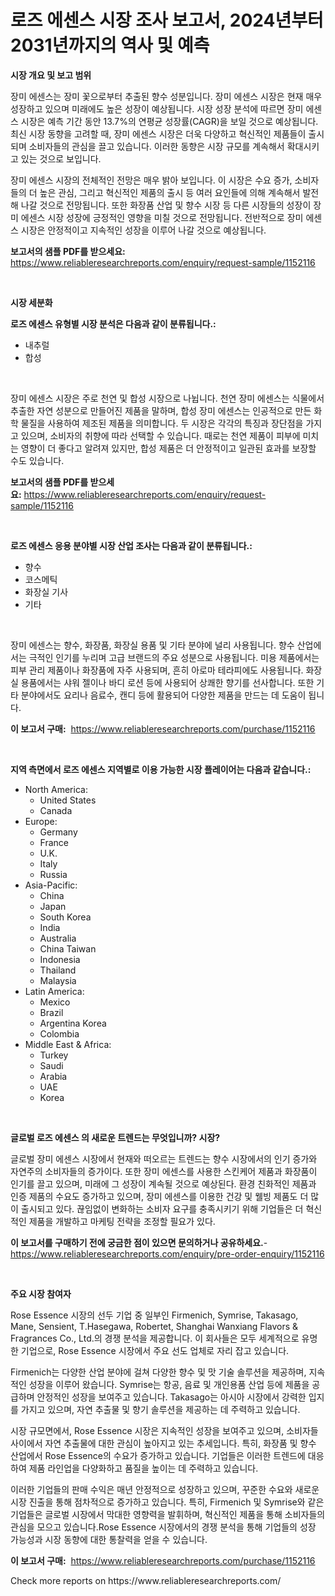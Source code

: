 <p><h1>로즈 에센스 시장 조사 보고서, 2024년부터 2031년까지의 역사 및 예측</h1></p><p><strong>시장 개요 및 보고 범위</strong></p>
<p><p>장미 에센스는 장미 꽃으로부터 추출된 향수 성분입니다. 장미 에센스 시장은 현재 매우 성장하고 있으며 미래에도 높은 성장이 예상됩니다. 시장 성장 분석에 따르면 장미 에센스 시장은 예측 기간 동안 13.7%의 연평균 성장률(CAGR)을 보일 것으로 예상됩니다. 최신 시장 동향을 고려할 때, 장미 에센스 시장은 더욱 다양하고 혁신적인 제품들이 출시되며 소비자들의 관심을 끌고 있습니다. 이러한 동향은 시장 규모를 계속해서 확대시키고 있는 것으로 보입니다.</p><p>장미 에센스 시장의 전체적인 전망은 매우 밝아 보입니다. 이 시장은 수요 증가, 소비자들의 더 높은 관심, 그리고 혁신적인 제품의 출시 등 여러 요인들에 의해 계속해서 발전해 나갈 것으로 전망됩니다. 또한 화장품 산업 및 향수 시장 등 다른 시장들의 성장이 장미 에센스 시장 성장에 긍정적인 영향을 미칠 것으로 전망됩니다. 전반적으로 장미 에센스 시장은 안정적이고 지속적인 성장을 이루어 나갈 것으로 예상됩니다.</p></p>
<p><strong>보고서의 샘플 PDF를 받으세요:</strong> <a href="https://www.reliableresearchreports.com/enquiry/request-sample/1152116">https://www.reliableresearchreports.com/enquiry/request-sample/1152116</a></p>
<p>&nbsp;</p>
<p><strong>시장 세분화</strong></p>
<p><strong>로즈 에센스 유형별 시장 분석은 다음과 같이 분류됩니다.:</strong></p>
<p><ul><li>내추럴</li><li>합성</li></ul></p>
<p>&nbsp;</p>
<p><p>장미 에센스 시장은 주로 천연 및 합성 시장으로 나뉩니다. 천연 장미 에센스는 식물에서 추출한 자연 성분으로 만들어진 제품을 말하며, 합성 장미 에센스는 인공적으로 만든 화학 물질을 사용하여 제조된 제품을 의미합니다. 두 시장은 각각의 특징과 장단점을 가지고 있으며, 소비자의 취향에 따라 선택할 수 있습니다. 때로는 천연 제품이 피부에 미치는 영향이 더 좋다고 알려져 있지만, 합성 제품은 더 안정적이고 일관된 효과를 보장할 수도 있습니다.</p></p>
<p><strong>보고서의 샘플 PDF를 받으세요:</strong>&nbsp;<a href="https://www.reliableresearchreports.com/enquiry/request-sample/1152116">https://www.reliableresearchreports.com/enquiry/request-sample/1152116</a></p>
<p>&nbsp;</p>
<p><strong> 로즈 에센스 응용 분야별 시장 산업 조사는 다음과 같이 분류됩니다.:</strong></p>
<p><ul><li>향수</li><li>코스메틱</li><li>화장실 기사</li><li>기타</li></ul></p>
<p>&nbsp;</p>
<p><p>장미 에센스는 향수, 화장품, 화장실 용품 및 기타 분야에 널리 사용됩니다. 향수 산업에서는 극적인 인기를 누리며 고급 브랜드의 주요 성분으로 사용됩니다. 미용 제품에서는 피부 관리 제품이나 화장품에 자주 사용되며, 흔히 아로마 테라피에도 사용됩니다. 화장실 용품에서는 샤워 젤이나 바디 로션 등에 사용되어 상쾌한 향기를 선사합니다. 또한 기타 분야에서도 요리나 음료수, 캔디 등에 활용되어 다양한 제품을 만드는 데 도움이 됩니다.</p></p>
<p><strong>이 보고서 구매:</strong>&nbsp; <a href="https://www.reliableresearchreports.com/purchase/1152116">https://www.reliableresearchreports.com/purchase/1152116</a></p>
<p>&nbsp;</p>
<p><strong>지역 측면에서 로즈 에센스 지역별로 이용 가능한 시장 플레이어는 다음과 같습니다.:</strong></p>
<p><ul>
    <li>
        North America:
        <ul>
            <li>United States</li>
            <li>Canada</li>
        </ul>
    </li>
    <li>
        Europe:
        <ul>
            <li>Germany</li>
            <li>France</li>
            <li>U.K.</li>
            <li>Italy</li>
            <li>Russia</li>
        </ul>
    </li>
    <li>
        Asia-Pacific:
        <ul>
            <li>China</li>
            <li>Japan</li>
            <li>South Korea</li>
            <li>India</li>
            <li>Australia</li>
            <li>China Taiwan</li>
            <li>Indonesia</li>
            <li>Thailand</li>
            <li>Malaysia</li>
        </ul>
    </li>
    <li>
        Latin America:
        <ul>
            <li>Mexico</li>
            <li>Brazil</li>
            <li>Argentina Korea</li>
            <li>Colombia</li>
        </ul>
    </li>
    <li>
        Middle East & Africa:
        <ul>
            <li>Turkey</li>
            <li>Saudi</li>
            <li>Arabia</li>
            <li>UAE</li>
            <li>Korea</li>
        </ul>
    </li>
    </ul></p>
<p>&nbsp;</p>
<p><strong>글로벌 로즈 에센스 의 새로운 트렌드는 무엇입니까? 시장?</strong></p>
<p><p>글로벌 장미 에센스 시장에서 현재와 떠오르는 트렌드는 향수 시장에서의 인기 증가와 자연주의 소비자들의 증가이다. 또한 장미 에센스를 사용한 스킨케어 제품과 화장품이 인기를 끌고 있으며, 미래에 그 성장이 계속될 것으로 예상된다. 환경 친화적인 제품과 인증 제품의 수요도 증가하고 있으며, 장미 에센스를 이용한 건강 및 웰빙 제품도 더 많이 출시되고 있다. 끊임없이 변화하는 소비자 요구를 충족시키기 위해 기업들은 더 혁신적인 제품을 개발하고 마케팅 전략을 조정할 필요가 있다.</p></p>
<p><strong>이 보고서를 구매하기 전에 궁금한 점이 있으면 문의하거나 공유하세요.</strong>- <a href="https://www.reliableresearchreports.com/enquiry/pre-order-enquiry/1152116">https://www.reliableresearchreports.com/enquiry/pre-order-enquiry/1152116</a></p>
<p>&nbsp;</p>
<p><strong>주요 시장 참여자</strong></p>
<p><p>Rose Essence 시장의 선두 기업 중 일부인 Firmenich, Symrise, Takasago, Mane, Sensient, T.Hasegawa, Robertet, Shanghai Wanxiang Flavors & Fragrances Co., Ltd.의 경쟁 분석을 제공합니다. 이 회사들은 모두 세계적으로 유명한 기업으로, Rose Essence 시장에서 주요 선도 업체로 자리 잡고 있습니다. </p><p>Firmenich는 다양한 산업 분야에 걸쳐 다양한 향수 및 맛 기술 솔루션을 제공하며, 지속적인 성장을 이루어 왔습니다. Symrise는 항공, 음료 및 개인용품 산업 등에 제품을 공급하며 안정적인 성장을 보여주고 있습니다. Takasago는 아시아 시장에서 강력한 입지를 가지고 있으며, 자연 추출물 및 향기 솔루션을 제공하는 데 주력하고 있습니다. </p><p>시장 규모면에서, Rose Essence 시장은 지속적인 성장을 보여주고 있으며, 소비자들 사이에서 자연 추출물에 대한 관심이 높아지고 있는 추세입니다. 특히, 화장품 및 향수 산업에서 Rose Essence의 수요가 증가하고 있습니다. 기업들은 이러한 트렌드에 대응하여 제품 라인업을 다양화하고 품질을 높이는 데 주력하고 있습니다. </p><p>이러한 기업들의 판매 수익은 매년 안정적으로 성장하고 있으며, 꾸준한 수요와 새로운 시장 진출을 통해 점차적으로 증가하고 있습니다. 특히, Firmenich 및 Symrise와 같은 기업들은 글로벌 시장에서 막대한 영향력을 발휘하며, 혁신적인 제품을 통해 소비자들의 관심을 모으고 있습니다.Rose Essence 시장에서의 경쟁 분석을 통해 기업들의 성장 가능성과 시장 동향에 대한 통찰력을 얻을 수 있습니다.</p></p>
<p><strong>이 보고서 구매:</strong>&nbsp;&nbsp;<a href="https://www.reliableresearchreports.com/purchase/1152116">https://www.reliableresearchreports.com/purchase/1152116</a></p>
<p>Check more reports on https://www.reliableresearchreports.com/</p>
